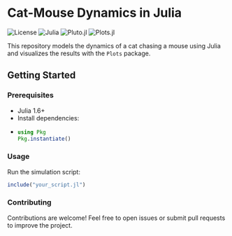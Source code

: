 # Cat-Mouse Dynamics in Julia

![License](https://img.shields.io/github/license/hodini007/cat-mouse-dynamics-problem-solving-using-plots-in-julia?style=for-the-badge&color=orange)
![Julia](https://img.shields.io/badge/Julia-white?style=for-the-badge&logo=julia)
![Pluto.jl](https://custom-icon-badges.demolab.com/badge/Pluto.jl-blue?color=blue&style=for-the-badge&labelColor=blue&logo=notepad)
![Plots.jl](https://custom-icon-badges.demolab.com/badge/Plots.jl-white?color=orange&style=for-the-badge&labelColor=6D28D9&logo=plots)

This repository models the dynamics of a cat chasing a mouse using Julia and visualizes the results with the `Plots` package.

## Getting Started

### Prerequisites

- Julia 1.6+
- Install dependencies:
- 
    ```julia
    using Pkg
    Pkg.instantiate()
    ```

### Usage

Run the simulation script:

```julia
include("your_script.jl")
```
### Contributing

Contributions are welcome! Feel free to open issues or submit pull requests to improve the project.
